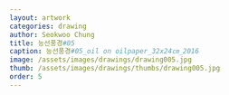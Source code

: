 ```yaml
---
layout: artwork
categories: drawing
author: Seokwoo Chung
title: 능선풍경#05
caption: 능선풍경#05_oil on oilpaper_32x24㎝_2016
image: /assets/images/drawings/drawing005.jpg
thumb: /assets/images/drawings/thumbs/drawing005.jpg
order: 5
---
```

